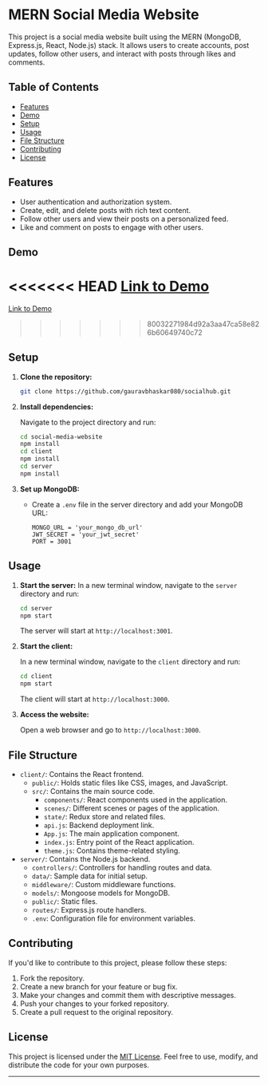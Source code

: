 # MERN Social Media Website

This project is a social media website built using the MERN (MongoDB, Express.js, React, Node.js) stack. It allows users to create accounts, post updates, follow other users, and interact with posts through likes and comments.

## Table of Contents
- [Features](#features)
- [Demo](#demo)
- [Setup](#setup)
- [Usage](#usage)
- [File Structure](#file-structure)
- [Contributing](#contributing)
- [License](#license)

## Features

- User authentication and authorization system.
- Create, edit, and delete posts with rich text content.
- Follow other users and view their posts on a personalized feed.
- Like and comment on posts to engage with other users.

## Demo

<<<<<<< HEAD
[Link to Demo](https://your-demo-link.com)
=======
[Link to Demo](https://gaurav-bhaskar-social-hub.netlify.app/)
>>>>>>> 80032271984d92a3aa47ca58e826b60649740c72

## Setup

1. **Clone the repository:**

   ```bash
   git clone https://github.com/gauravbhaskar080/socialhub.git
   ```

2. **Install dependencies:**

   Navigate to the project directory and run:

   ```bash
   cd social-media-website
   npm install
   cd client
   npm install
   cd server
   npm install
   ```

3. **Set up MongoDB:**

   - Create a `.env` file in the server directory and add your MongoDB URL:

     ```
     MONGO_URL = 'your_mongo_db_url'
     JWT_SECRET = 'your_jwt_secret'
     PORT = 3001
     ```


## Usage

1. **Start the server:**
   In a new terminal window, navigate to the `server` directory and run:
   ```bash
   cd server
   npm start
   ```

   The server will start at `http://localhost:3001`.

2. **Start the client:**

   In a new terminal window, navigate to the `client` directory and run:

   ```bash
   cd client
   npm start
   ```

   The client will start at `http://localhost:3000`.

3. **Access the website:**

   Open a web browser and go to `http://localhost:3000`.

## File Structure

- `client/`: Contains the React frontend.
  - `public/`: Holds static files like CSS, images, and JavaScript.
  - `src/`: Contains the main source code.
    - `components/`: React components used in the application.
    - `scenes/`: Different scenes or pages of the application.
    - `state/`: Redux store and related files.
    - `api.js`: Backend deployment link.
    - `App.js`: The main application component.
    - `index.js`: Entry point of the React application.
    - `theme.js`: Contains theme-related styling.
- `server/`: Contains the Node.js backend.
  - `controllers/`: Controllers for handling routes and data.
  - `data/`: Sample data for initial setup.
  - `middleware/`: Custom middleware functions.
  - `models/`: Mongoose models for MongoDB.
  - `public/`: Static files.
  - `routes/`: Express.js route handlers.
  - `.env`: Configuration file for environment variables.

## Contributing

If you'd like to contribute to this project, please follow these steps:

1. Fork the repository.
2. Create a new branch for your feature or bug fix.
3. Make your changes and commit them with descriptive messages.
4. Push your changes to your forked repository.
5. Create a pull request to the original repository.

## License

This project is licensed under the [MIT License](LICENSE). Feel free to use, modify, and distribute the code for your own purposes.

---
